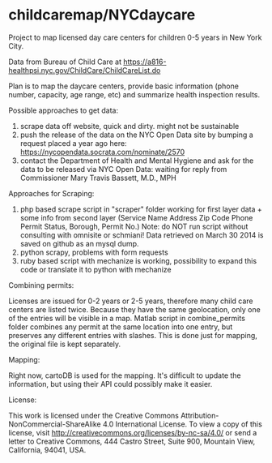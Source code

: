 childcaremap/NYCdaycare
=====================
Project to map licensed day care centers for children 0-5 years in New York City.

Data from Bureau of Child Care at https://a816-healthpsi.nyc.gov/ChildCare/ChildCareList.do

Plan is to map the daycare centers, provide basic information (phone number, capacity, age range, etc) and summarize health inspection results.

Possible approaches to get data:

1. scrape data off website, quick and dirty. might not be sustainable
2. push the release of the data on the NYC Open Data site by bumping a request placed a year ago here: https://nycopendata.socrata.com/nominate/2570
3. contact the Department of Health and Mental Hygiene and ask for the data to be released via NYC Open Data: waiting for reply from Commissioner Mary Travis Bassett, M.D., MPH

Approaches for Scraping:

1. php based scrape script in "scraper" folder working for first layer data + some info from second layer (Service Name	Address	Zip Code	Phone	Permit Status, Borough, Permit No.) Note: do NOT run script without consulting with omnisite or schmiani! Data retrieved on March 30 2014 is saved on github as an mysql dump.
2. python scrapy, problems with form requests
3. ruby based script with mechanize is working, possibility to expand this code or translate it to python with mechanize

Combining permits:

Licenses are issued for 0-2 years or 2-5 years, therefore many child care centers are listed twice. Because they have the same geolocation, only one of the entries will be visible in a map. Matlab script in combine_permits folder combines any permit at the same location into one entry, but preserves any different entries with slashes. This is done just for mapping, the original file is kept separately.

Mapping:

Right now, cartoDB is used for the mapping. It's difficult to update the information, but using their API could possibly make it easier.

License:

This work is licensed under the Creative Commons Attribution-NonCommercial-ShareAlike 4.0 International License. To view a copy of this license, visit http://creativecommons.org/licenses/by-nc-sa/4.0/ or send a letter to Creative Commons, 444 Castro Street, Suite 900, Mountain View, California, 94041, USA.
